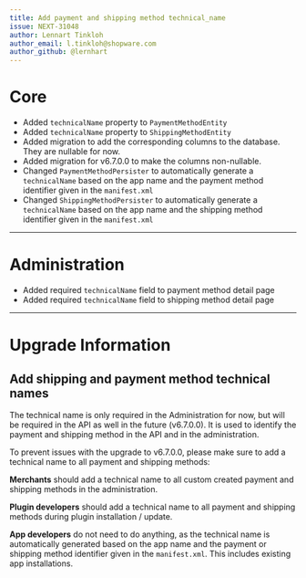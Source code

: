 ```yaml
---
title: Add payment and shipping method technical_name
issue: NEXT-31048
author: Lennart Tinkloh
author_email: l.tinkloh@shopware.com
author_github: @lernhart
---
```

# Core
* Added `technicalName` property to `PaymentMethodEntity`
* Added `technicalName` property to `ShippingMethodEntity`
* Added migration to add the corresponding columns to the database. They are nullable for now.
* Added migration for v6.7.0.0 to make the columns non-nullable.
* Changed `PaymentMethodPersister` to automatically generate a `technicalName` based on the app name and the payment method identifier given in the `manifest.xml`
* Changed `ShippingMethodPersister` to automatically generate a `technicalName` based on the app name and the shipping method identifier given in the `manifest.xml`
___
# Administration
* Added required `technicalName` field to payment method detail page
* Added required `technicalName` field to shipping method detail page
___
# Upgrade Information
## Add shipping and payment method technical names
The technical name is only required in the Administration for now, but will be required in the API as well in the future (v6.7.0.0). 
It is used to identify the payment and shipping method in the API and in the administration.

To prevent issues with the upgrade to v6.7.0.0, please make sure to add a technical name to all payment and shipping methods:

**Merchants** should add a technical name to all custom created payment and shipping methods in the administration.

**Plugin developers** should add a technical name to all payment and shipping methods during plugin installation / update.

**App developers** do not need to do anything, as the technical name is automatically generated based on the app name and the payment or shipping method identifier given in the `manifest.xml`.
This includes existing app installations.
